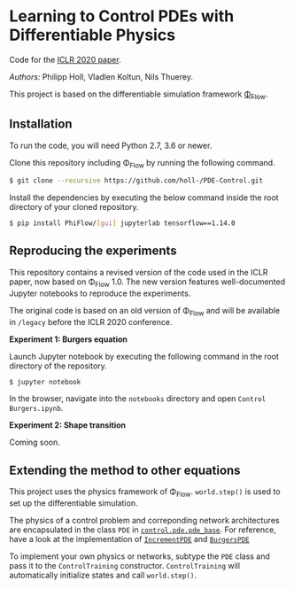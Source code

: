 # Learning to Control PDEs with Differentiable Physics

Code for the [ICLR 2020 paper](https://ge.in.tum.de/publications/2020-iclr-holl/).

*Authors:* Philipp Holl, Vladlen Koltun, Nils Thuerey.

This project is based on the differentiable simulation framework [Φ<sub>Flow</sub>](https://github.com/tum-pbs/PhiFlow).

## Installation

To run the code, you will need Python 2.7, 3.6 or newer.

Clone this repository including Φ<sub>Flow</sub> by running the following command.

```bash
$ git clone --recursive https://github.com/holl-/PDE-Control.git
```

Install the dependencies by executing the below command inside the root directory of your cloned repository.

```bash
$ pip install PhiFlow/[gui] jupyterlab tensorflow==1.14.0
```


## Reproducing the experiments

This repository contains a revised version of the code used in the ICLR paper, now based on Φ<sub>Flow</sub> 1.0.
The new version features well-documented Jupyter notebooks to reproduce the experiments.

The original code is based on an old version of Φ<sub>Flow</sub> and will be available in `/legacy` before the ICLR 2020 conference.

**Experiment 1: Burgers equation**

Launch Jupyter notebook by executing the following command in the root directory of the repository.
```bash
$ jupyter notebook
```

In the browser, navigate into the `notebooks` directory and open `Control Burgers.ipynb`.

**Experiment 2: Shape transition**

Coming soon.


## Extending the method to other equations

This project uses the physics framework of Φ<sub>Flow</sub>. `world.step()` is used to set up the differentiable simulation.

The physics of a control problem and correponding network architectures are encapsulated in the class `PDE` in [`control.pde.pde_base`](src/control/pde/pde_base.py).
For reference, have a look at the implementation of [`IncrementPDE`](src/control/pde/value.py) and [`BurgersPDE`](src/control/pde/burgers.py)

To implement your own physics or networks, subtype the `PDE` class and pass it to the `ControlTraining` constructor. `ControlTraining` will automatically initialize states and call `world.step()`.